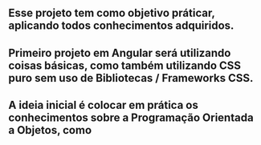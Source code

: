 ## Esse projeto tem como objetivo práticar, aplicando todos conhecimentos adquiridos. 

## Primeiro projeto em Angular será utilizando coisas básicas, como também utilizando CSS puro sem uso de Bibliotecas / Frameworks CSS.

## A ideia inicial é colocar em prática os conhecimentos sobre a Programação Orientada a Objetos, como 
